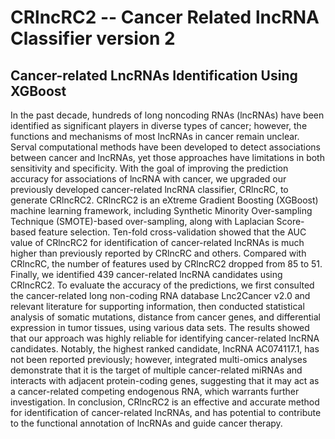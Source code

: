 # CRlncRC2 -- Cancer Related lncRNA Classifier version 2

## Cancer-related LncRNAs Identification Using XGBoost

In the past decade, hundreds of long noncoding RNAs (lncRNAs) have been identified as significant players in diverse types of cancer; however, the functions and mechanisms of most lncRNAs in cancer remain unclear. Serval computational methods have been developed to detect associations between cancer and lncRNAs, yet those approaches have limitations in both sensitivity and specificity. With the goal of improving the prediction accuracy for associations of lncRNA with cancer, we upgraded our previously developed cancer-related lncRNA classifier, CRlncRC, to generate CRlncRC2. CRlncRC2 is an eXtreme Gradient Boosting (XGBoost) machine learning framework, including Synthetic Minority Over-sampling Technique (SMOTE)-based over-sampling, along with Laplacian Score-based feature selection. Ten-fold cross-validation showed that the AUC value of CRlncRC2 for identification of cancer-related lncRNAs is much higher than previously reported by CRlncRC and others. Compared with CRlncRC, the number of features used by CRlncRC2 dropped from 85 to 51. Finally, we identified 439 cancer-related lncRNA candidates using CRlncRC2. To evaluate the accuracy of the predictions, we first consulted the cancer-related long non-coding RNA database Lnc2Cancer v2.0 and relevant literature for supporting information, then conducted statistical analysis of somatic mutations, distance from cancer genes, and differential expression in tumor tissues, using various data sets. The results showed that our approach was highly reliable for identifying cancer-related lncRNA candidates. Notably, the highest ranked candidate, lncRNA AC074117.1, has not been reported previously; however, integrated multi-omics analyses demonstrate that it is the target of multiple cancer-related miRNAs and interacts with adjacent protein-coding genes, suggesting that it may act as a cancer-related competing endogenous RNA, which warrants further investigation. In conclusion, CRlncRC2 is an effective and accurate method for identification of cancer-related lncRNAs, and has potential to contribute to the functional annotation of lncRNAs and guide cancer therapy.
